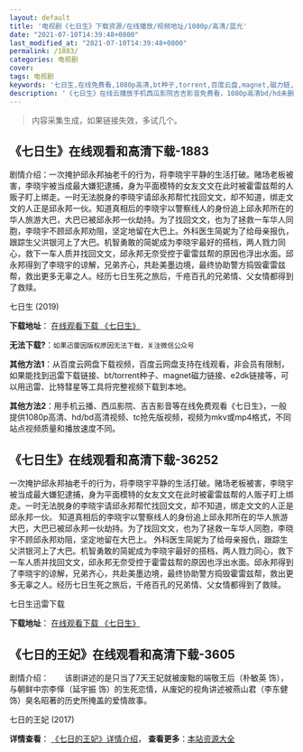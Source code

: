 ```yaml
---
layout: default
title: '电视剧《七日生》下载资源/在线播放/视频地址/1080p/高清/蓝光'
date: "2021-07-10T14:39:48+0800"
last_modified_at: "2021-07-10T14:39:48+0800"
permalink: /1883/
categories: 电视剧
cover:
tags: 电视剧
keywords: '七日生,在线免费看,1080p高清,bt种子,torrent,百度云盘,magnet,磁力链,迅雷下载资源'
description: '《七日生》在线云播放手机西瓜影院吉吉影音免费看，1080p高清bd/hd未删减完整版和tc抢先枪版，mkv/mp4格式，附带bt/torrent种子、magnet/磁力链、百度云盘、网盘资源迅雷下载链接'
---
```


>内容采集生成，如果链接失效，多试几个。


## 《七日生》在线观看和高清下载-1883

剧情介绍：一次掩护邱永邦抽老千的行为，将李晓宇平静的生活打破。赌场老板被害，李晓宇被当成最大嫌犯逮捕，身为平面模特的女友文文在此时被霍雷兹帮的人贩子盯上绑走。一时无法脱身的李晓宇请邱永邦帮忙找回文文，却不知道，绑走文文的人正是邱永邦一伙。知道真相后的李晓宇以警察线人的身份追上邱永邦所在的华人旅游大巴，大巴已被邱永邦一伙劫持。为了找回文文，也为了拯救一车华人同胞，李晓宇不顾邱永邦劝阻，坚定地留在大巴上。外科医生简妮为了给母亲报仇，跟踪生父洪银河上了大巴。机智勇敢的简妮成为李晓宇最好的搭档，两人戮力同心，救下一车人质并找回文文，邱永邦无奈受控于霍雷兹帮的原因也浮出水面。邱永邦得到了李晓宇的谅解，兄弟齐心，共赴美墨边境，最终协助警方捣毁霍雷兹帮，救出更多无辜之人。经历七日生死之旅后，千疮百孔的兄弟情、父女情都得到了救赎。


七日生 (2019)

**下载地址**： [在线观看下载 《七日生》](https://www.btbtdy.me/btdy/dy15413.html) 


**无法下载?**：`如果迅雷因版权原因无法下载，关注微信公众号 `

**其他方法1**：从百度云网盘下载视频，百度云网盘支持在线观看，非会员有限制，如果能找到迅雷下载链接、bt/torrent种子、magnet磁力链接、e2dk链接等，可以用迅雷、比特彗星等工具将完整视频下载到本地。

**其他方法2**：用手机云播、西瓜影院、吉吉影音等在线免费观看《七日生》，一般提供1080p高清、hd/bd高清视频、tc抢先版视频，视频为mkv或mp4格式，不同站点视频质量和播放速度不同。


## 《七日生》在线观看和高清下载-36252

一次掩护邱永邦抽老千的行为，将李晓宇平静的生活打破。赌场老板被害，李晓宇被当成最大嫌犯逮捕，身为平面模特的女友文文在此时被霍雷兹帮的人贩子盯上绑走。一时无法脱身的李晓宇请邱永邦帮忙找回文文，却不知道，绑走文文的人正是邱永邦一伙。 知道真相后的李晓宇以警察线人的身份追上邱永邦所在的华人旅游大巴，大巴已被邱永邦一伙劫持。为了找回文文，也为了拯救一车华人同胞，李晓宇不顾邱永邦劝阻，坚定地留在大巴上。 外科医生简妮为了给母亲报仇，跟踪生父洪银河上了大巴。机智勇敢的简妮成为李晓宇最好的搭档，两人戮力同心，救下一车人质并找回文文，邱永邦无奈受控于霍雷兹帮的原因也浮出水面。邱永邦得到了李晓宇的谅解，兄弟齐心，共赴美墨边境，最终协助警方捣毁霍雷兹帮，救出更多无辜之人。经历七日生死之旅后，千疮百孔的兄弟情、父女情都得到了救赎。


七日生迅雷下载

**下载地址**： [在线观看下载 《七日生》](https://www.993dy.com//vod-detail-id-35340.html) 


## 《七日的王妃》在线观看和高清下载-3605

剧情介绍：　　该剧讲述的是只当了7天王妃就被废黜的端敬王后（朴敏英 饰），与朝鲜中宗李怿（延宇振 饰）的生死恋情，从废妃的视角讲述被燕山君（李东健 饰）臭名昭著的历史所掩盖的爱情故事。


七日的王妃 (2017)

**详情查看**： [《七日的王妃》详情介绍](/movie/3605/)， **查看更多**：[本站资源大全](/movie/t/all/)

